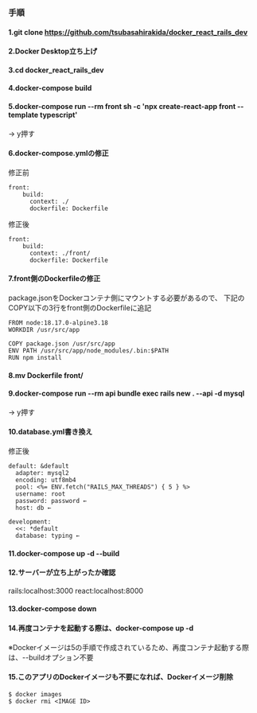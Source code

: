 ### 手順

#### 1.git clone https://github.com/tsubasahirakida/docker_react_rails_dev

#### 2.Docker Desktop立ち上げ

#### 3.cd docker_react_rails_dev

#### 4.docker-compose build

#### 5.docker-compose run --rm front sh -c 'npx create-react-app front --template typescript'
→ y押す

#### 6.docker-compose.ymlの修正

修正前
```
front:
    build:
      context: ./
      dockerfile: Dockerfile
```

修正後
```
front:
    build:
      context: ./front/
      dockerfile: Dockerfile
```

#### 7.front側のDockerfileの修正

package.jsonをDockerコンテナ側にマウントする必要があるので、
下記のCOPY以下の3行をfront側のDockerfileに追記

```
FROM node:18.17.0-alpine3.18
WORKDIR /usr/src/app

COPY package.json /usr/src/app
ENV PATH /usr/src/app/node_modules/.bin:$PATH
RUN npm install
```

#### 8.mv Dockerfile front/

#### 9.docker-compose run --rm api bundle exec rails new . --api -d mysql
→ y押す

#### 10.database.yml書き換え

修正後
```
default: &default
  adapter: mysql2
  encoding: utf8mb4
  pool: <%= ENV.fetch("RAILS_MAX_THREADS") { 5 } %>
  username: root
  password: password ←
  host: db ←

development:
  <<: *default
  database: typing ←
```

#### 11.docker-compose up -d --build

#### 12.サーバーが立ち上がったか確認

rails:localhost:3000
react:localhost:8000

#### 13.docker-compose down

#### 14.再度コンテナを起動する際は、docker-compose up -d
※Dockerイメージは5の手順で作成されているため、再度コンテナ起動する際は、--buildオプション不要

#### 15.このアプリのDockerイメージも不要になれば、Dockerイメージ削除
```
$ docker images
$ docker rmi <IMAGE ID>
```
